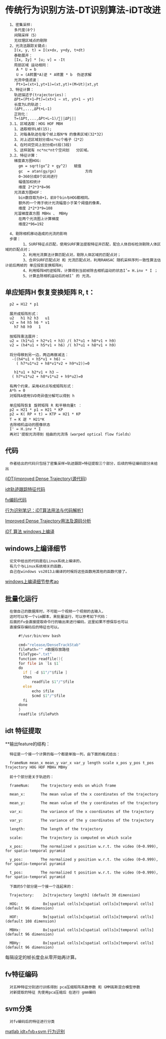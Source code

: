 # 传统行为识别方法-DT识别算法-iDT改进
      1、密集采样:
        多尺度(8个)
        间隔采样（5）
        无纹理区域点的剔除
      2、光流法跟踪关键点:
        I(x, y, t) = I(x+dx, y+dy, t+dt) 
        泰勒展开：
        [Ix, Iy] * [u; v] = -It 
        局部区域 运动相同：
         A * U = b 
         U = (A转置*A)逆 * A转置 * b  伪逆求解
        光流中值滤波：
         Pt+1=(xt+1,yt+1)=(xt,yt)+(M∗Ut)|xt,yt
      3、特征计算：
        轨迹描述子(trajectories)：
        ΔPt=(Pt+1−Pt)=(xt+1 − xt, yt+1 − yt)
        长度为L的轨迹：
        (ΔPt,...,ΔPt+L−1)
        正则化：
        T=(ΔPt,...,ΔPt+L−1)/∑||ΔPj||
      3.1、区域选取：HOG HOF MBH
        1、选取相邻L帧(15);
        2、对每条轨迹在每个帧上取N*N 的像素区域(32*32)
        3、对上述区域划分成nc*nc个格子（2*2）
        4、在时间空间上划分成nt段(3段)
        5、这样就有 nc*nc*nt个空间划   分区域。
      3.2、特征计算：
        梯度直方图HOG:
          gm = sqrt(gx^2 + gy^2)   赋值
          gc  = atan(gy/gx)             方向
          0~360分成8个区间进行 
          幅值加权统计
          维度 2*2*3*8=96
        光流直方图HOF：
          bin数目取为8+1，前8个bin与HOG都相同。
          额外的一个用于统计光流幅度小于某个阈值的像素，
          维度 2*2*3*9=108
        光溜梯度直方图 MBHx 、 MBHy
          在两个光流图上计算梯度
          维度2*96=192
          
      4、剔除相机移动造成的光流的影响
      步骤：
            1、SURF特征点匹配，使用SURF算法提取特征并匹配，配合人体目标检测剔除人体区域的匹配点对；
            2、利用光流算法计算匹配点对，剔除人体区域的匹配点对；
            3、合并SURF匹配点对 和 光流匹配点对，利用RANSAC 随机采样序列一致性算法估计前后两帧的 单应投影变换矩阵H;
            4、利用矩阵H的逆矩阵，计算得到当前帧除去相机运动的状态I’= H.inv * I ；
            5、计算去除相机运动后的帧I’ 的 光流。

## 单应矩阵H 恢复变换矩阵 R, t：

      p2 = H12 * p1 

      展开成矩阵形式： 
      u2   h1 h2 h3   u1 
      v2 = h4 h5 h6 * v1 
        h7 h8 h9   1 

      按矩阵乘法展开： 
      u2 = (h1*u1 + h2*v1 + h3) /( h7*u1 + h8*v1 + h9) 
      v2 = (h4*u1 + h5*v1 + h6) /( h7*u1 + h8*v1 + h9)

      将分母移到另一边，两边再做减法：
       -((h4*u1 + h5*v1 + h6) – 
         ( h7*u1*v2 + h8*v1*v2 + h9*v2))=0 

        h1*u1 + h2*v1 + h3 –
       ( h7*u1*u2 + h8*v1*u2 + h9*u2)=0 

      有两个约束，采用4对点写成矩阵形式：
      A*h = 0
      对矩阵A使用SVD奇异值分解可以得到 h

      单应矩阵恢复 旋转矩阵 R 和平移向量t ：
      p2 = H21 * p1 = H21 * KP 
      p2 = K( RP + t) = KTP = H21 * KP 
      T = K 逆 * H21*K 
      去除相机运动的图像状态
      I' = H.inv * I
      再对I'提取光流得到 扭曲的光流场（warped optical flow fields）
      
## 代码
      作者给出的代码只包括了密集采样+轨迹跟踪+特征提取三个部分，后续的特征编码部分未给出
      
[(iDT(improved Dense Trajectory)源代码](http://lear.inrialpes.fr/people/wang/dense_trajectories))

[idt轨迹跟踪特征代码](http://lear.inrialpes.fr/people/wang/download/dense_trajectory_release_v1.2.tar.gz)

[fv编码代码](https://github.com/chensun11/dtfv)

[行为识别笔记：iDT算法用法与代码解析1](https://blog.csdn.net/wzmsltw/article/details/53221179)

[Improved Dense Trajectory用法及源码分析](https://blog.csdn.net/zackzhaoyang/article/details/50881114)

[iDT 算法 windows上编译](https://blog.csdn.net/u013913216/article/details/78646461)

## windows上编译细节
      论文中给出的代码是在Linux系统上编译的，
      有几个与Linux系统相关的函数，
      自己在windows vs2013上编译的时候将这些函数用其他的函数代替了。

[ windows上编译细节参考ao](https://blog.csdn.net/u013913216/article/details/78646461)

## 批量化运行
      在做自己的数据库时，不可能一个视频一个视频的去输入，
      这时可以写一个vim脚本，来批量运行，可以参考如下代码：
      后面的fv会直接提取命令行的输出来进行编码，这里如果不想保存也可以
      直接保存编码后的特征也可以。
```asm   
      #!/usr/bin/env bash

      cmd="release/DenseTrackStab"
      filePath="" #数据存放路径
      fileType=".txt"
      function readfile(){
      for file in `ls $1`
      do
        if [ -d $1"/"$file ]
        then
            readfile $1"/"$file
        else
            echo $file
            $cmd $1"/"$file
        fi
      done
      }
      readfile $filePath
```

## idt 特征提取

**输出feature的结构：

      特征是一个接一个计算的每一个都是单独一列，由下面的格式给出：

      frameNum mean_x mean_y var_x var_y length scale x_pos y_pos t_pos Trajectory HOG HOF MBHx MBHy

      前十个部分是关于轨迹的：

      frameNum:     The trajectory ends on which frame

      mean_x:       The mean value of the x coordinates of the trajectory

      mean_y:       The mean value of the y coordinates of the trajectory

      var_x:        The variance of the x coordinates of the trajectory

      var_y:        The variance of the y coordinates of the trajectory

      length:       The length of the trajectory

      scale:        The trajectory is computed on which scale

      x_pos:        The normalized x position w.r.t. the video (0~0.999), for spatio-temporal pyramid

      y_pos:        The normalized y position w.r.t. the video (0~0.999), for spatio-temporal pyramid

      t_pos:        The normalized t position w.r.t. the video (0~0.999), for spatio-temporal pyramid

      下面的5个部分是一个接一个连起来的：

      Trajectory:    2x[trajectory length] (default 30 dimension)

      HOG:           8x[spatial cells]x[spatial cells]x[temporal cells] (default 96 dimension)

      HOF:           9x[spatial cells]x[spatial cells]x[temporal cells] (default 108 dimension)

      MBHx:          8x[spatial cells]x[spatial cells]x[temporal cells] (default 96 dimension)

      MBHy:          8x[spatial cells]x[spatial cells]x[temporal cells] (default 96 dimension)



每隔设定的帧长度会从零开始再计算。


## fv特征编码
      对五种特征分别进行训练得到 pca压缩矩阵系数参数 和 GMM高斯混合模型参数
      对新提取的特征 先使用pca压缩后 在进行 gmm编码
      
## svm分类
      对fv编码后的特征进行分类
      
      

[matlab idt+fvb+svm 行为识别](https://github.com/Ewenwan/dtf_fisher)
